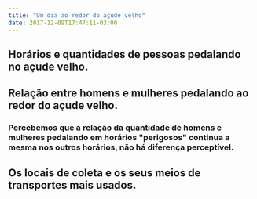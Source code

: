 ```yaml
---
title: "Um dia ao redor do açude velho"
date: 2017-12-09T17:47:11-03:00
---
```


<div class="container">
<div class="row">
</div>
<h2>Horários e quantidades de pessoas pedalando no açude velho.</h2>
<div class="row mychart1" id="chart1"></div>
<h2>Relação entre homens e mulheres pedalando ao redor do açude velho.</h2>
<h3>Percebemos que a relação da quantidade de homens e mulheres pedalando em horários "perigosos" continua a mesma nos outros horários, não há diferença perceptível.</h3>
<div class="row mychart2" id="chart2"></div>
<h2>Os locais de coleta e os seus meios de transportes mais usados.</h2>
<div class="row mychart2" id="chart3"></div>
</div>

<script src="https://d3js.org/d3.v4.min.js"></script>
<link rel="stylesheet" href="https://maxcdn.bootstrapcdn.com/bootstrap/3.3.6/css/bootstrap.min.css">
<script>

function desenhaGrafico1(dados) {
	var color = d3.scaleQuantize()
		.domain([0, 280])
		.range([ "#99d8c9","#66c2a4","#2ca25f","#006d2c"]);

	var alturaSVG = 200, larguraSVG = 1200;
	var margin = {top: 10, right: 20, bottom:30, left: 45}, // para descolar a vis das bordas do grafico
		larguraVis = larguraSVG - margin.left - margin.right,
		alturaVis = alturaSVG - margin.top - margin.bottom;

	var grafico = d3.select('#chart1') // cria elemento <svg> com um <g> dentro
	.append('svg')
	  .attr('width', larguraVis + margin.left + margin.right)
	  .attr('height', alturaVis + margin.top + margin.bottom)
	.append('g') // para entender o <g> vá em x03-detalhes-svg.html
	  .attr('transform', 'translate(' +  margin.left + ',' + margin.top + ')');
	
	var	parseDate = d3.timeParse("%H:%M");

	var x = d3.scaleTime().range([0, larguraVis]).domain(d3.extent(dados, function(d) { return parseDate(d.horario_inicial); })).interpolate(d3.interpolateRound);

	var totalciclistas = {};

	dados.forEach(function (d) {
		if (typeof(totalciclistas[d.horario_inicial]) == "undefined") {
			totalciclistas[d.horario_inicial] = parseInt(d.total_ciclistas);
		} else {
			totalciclistas[d.horario_inicial] += parseInt(d.total_ciclistas);
		}
	})

	grafico.selectAll('g')
			.data(dados)
			.enter()
			.append('circle')
			.attr("r", 	d => totalciclistas[d.horario_inicial] * 0.10 )
			.attr('cy', alturaSVG/2)
      		.attr("cx", d => x(parseDate(d.horario_inicial)))
      		.attr("fill", d => color(totalciclistas[d.horario_inicial])); 


	grafico.append("g")
		.attr("class", "x axis")
		.attr("transform", "translate(0," + alturaVis + ")")
		.call(d3.axisBottom(x).tickFormat(d3.timeFormat("%H:%M")));		            
}

function desenhaGrafico2(dados) {

	var alturaSVG = 400, larguraSVG = 1200;
	var margin = {top: 10, right: 20, bottom:30, left: 45}, // para descolar a vis das bordas do grafico
		larguraVis = larguraSVG - margin.left - margin.right,
		alturaVis = alturaSVG - margin.top - margin.bottom;

	var grafico = d3.select('#chart2') // cria elemento <svg> com um <g> dentro
	.append('svg')
	  .attr('width', larguraVis + margin.left + margin.right)
	  .attr('height', alturaVis + margin.top + margin.bottom)
	.append('g') // para entender o <g> vá em x03-detalhes-svg.html
	  .attr('transform', 'translate(' +  margin.left + ',' + margin.top + ')');

	var parseTime = d3.timeParse("%H:%M");
	var x = d3.scaleTime().range([0, larguraVis]);
	var y = d3.scaleLinear().range([alturaVis, 0]);

	var totalciclistas = {};

	dados.forEach(function (d) {
		if (typeof(totalciclistas[d.horario_inicial]) == "undefined") {
			totalciclistas[d.horario_inicial] = {
												"mulheres": parseInt(d.mulheres_ciclistas), 
												"homens": parseInt(d.homens_ciclistas)
												}
		} else {
			totalciclistas[d.horario_inicial].mulheres += parseInt(d.mulheres_ciclistas);
			totalciclistas[d.horario_inicial].homens += parseInt(d.homens_ciclistas);
		}
	})


	var valueline = d3.line()
		.x(function(d) { return x(parseTime(d.horario_inicial)); })
		.y(function(d) { return y(totalciclistas[d.horario_inicial].mulheres);});

	// define the 2nd line
	var valueline2 = d3.line()
		.x(function(d) { return x(parseTime(d.horario_inicial)); })
		.y(function(d) { return y(totalciclistas[d.horario_inicial].homens);});


	x.domain(d3.extent(dados, function(d) { return parseTime(d.horario_inicial); }));
	y.domain([0, d3.max(dados, function(d) {
	return Math.max(totalciclistas[d.horario_inicial].mulheres, totalciclistas[d.horario_inicial].homens); })]);


	grafico.append("path")
	.data([dados])
	.attr("class", "line")
	.attr("fill", "none")
	.style("stroke", "#5ab4ac")
	.attr("d", valueline);

	grafico.append("path")
	.data([dados])
	.attr("fill", "none")
	.attr("class", "line")
	.style("stroke", "#d8b365")
	.attr("d", valueline2);

	grafico.append("g")
	.attr("transform", "translate(0," + alturaVis + ")")
	.call(d3.axisBottom(x).tickFormat(d3.timeFormat("%H:%M")));

	grafico.append("g")
	.call(d3.axisLeft(y));


	grafico.append("text")
		.attr("transform", "translate(" + (larguraVis-100) + "," + y(totalciclistas["20:45"].homens) + ")")
		.attr("dy", ".35em")
		.attr("text-anchor", "start")
		.style("fill", "#d8b365")
		.text("Homens");

	grafico.append("text")
		.attr("transform", "translate(" + (larguraVis-100) + "," + y(totalciclistas["20:45"].mulheres) + ")")
		.attr("dy", ".35em")
		.attr("text-anchor", "start")
		.style("fill", "#5ab4ac")
		.text("Mulheres");
}

function desenhaGrafico3(data) {
	var alturaSVG = 400, larguraSVG = 900;
	var margin = {top: 10, right: 20, bottom:30, left: 45}, // para descolar a vis das bordas do grafico
		larguraVis = larguraSVG - margin.left - margin.right,
		alturaVis = alturaSVG - margin.top - margin.bottom;

	var grafico = d3.select('#chart3') // cria elemento <svg> com um <g> dentro
	.append('svg')
	  .attr('width', larguraVis + margin.left + margin.right)
	  .attr('height', alturaVis + margin.top + margin.bottom)
	.append('g') // para entender o <g> vá em x03-detalhes-svg.html
	  .attr('transform', 'translate(' +  margin.left + ',' + margin.top + ')');

var x0 = d3.scaleBand()
    .rangeRound([0, larguraVis])
    .paddingInner(0.1);

var x1 = d3.scaleBand()
    .padding(0.05);

var y = d3.scaleLinear()
    .rangeRound([alturaVis, 0]);

var z = d3.scaleOrdinal()
    .range(["#98abc5", "#8a89a6", "#7b6888", "#6b486b", "#a05d56", "#d0743c", "#ff8c00"]);

dados = []
data.forEach(function (d) {
		objeto = {
		"local": d.local,
		"carros": parseInt(d.carros), 
		"motos": parseInt(d.motos),
		"onibus": parseInt(d.onibus),
		"caminhoes": parseInt(d.caminhoes),
		"total_ciclistas": parseInt(d.total_ciclistas),
		"total_pedestres": parseInt(d.total_pedestres)
	}
	dados.push(objeto);
});
	var keys = d3.keys(dados[0]).filter(function(key) { return key !== "local";});

  x0.domain(dados.map(function(d) { console.log(d.local); return d.local; }));
  x1.domain(keys).rangeRound([0, x0.bandwidth()]);
  y.domain([0, d3.max(dados, function(d) { return d3.max(keys, function(key) { return d[key]; }); })]).nice();

  grafico.append("g")
    .selectAll("g")
    .data(dados)
    .enter().append("g")
      .attr("transform", function(d) { return "translate(" + x0(d.local) + ",0)"; })
    .selectAll("rect")
    .data(function(d) { return keys.map(function(key) { return {key: key, value: d[key]}; }); })
    .enter().append("rect")
      .attr("x", function(d) { return x1(d.key); })
      .attr("y", function(d) { return y(d.value); })
      .attr("width", x1.bandwidth())
      .attr("height", function(d) { return alturaVis - y(d.value); })
      .attr("fill", function(d) { return z(d.key); });

  grafico.append("g")
      .attr("class", "axis")
      .attr("transform", "translate(0," + alturaVis + ")")
      .call(d3.axisBottom(x0));

  grafico.append("g")
      .attr("class", "axis")
      .call(d3.axisLeft(y).ticks(null, "s"))
    .append("text")
      .attr("x", 2)
      .attr("y", y(y.ticks().pop()) + 0.5)
      .attr("dy", "0.32em")
      .attr("fill", "#000")
      .attr("font-weight", "bold")
      .attr("text-anchor", "start")
      .text("Population");

  var legend = grafico.append("g")
      .attr("font-family", "sans-serif")
      .attr("font-size", 10)
      .attr("text-anchor", "end")
    .selectAll("g")
    .data(keys.slice().reverse())
    .enter().append("g")
      .attr("transform", function(d, i) { return "translate(0," + i * 20 + ")"; });

  legend.append("rect")
      .attr("x", larguraVis - 19)
      .attr("width", 19)
      .attr("height", 19)
      .attr("fill", z);

  legend.append("text")
      .attr("x", larguraVis - 24)
      .attr("y", 9.5)
      .attr("dy", "0.32em")
      .text(function(d) { return d; });


}

d3.csv('https://raw.githubusercontent.com/luizaugustomm/pessoas-no-acude/master/dados/processados/dados.csv', function(dados) {
  desenhaGrafico1(dados);
  desenhaGrafico2(dados);
  desenhaGrafico3(dados);
});


</script>

